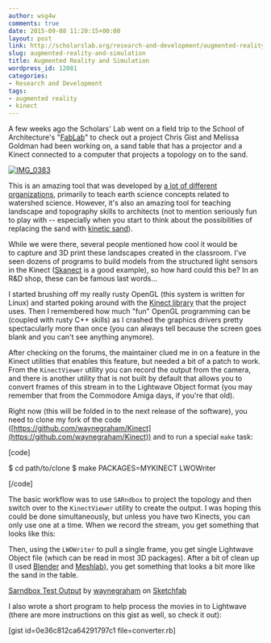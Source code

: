 ```yaml
---
author: wsg4w
comments: true
date: 2015-09-08 11:20:15+00:00
layout: post
link: http://scholarslab.org/research-and-development/augmented-reality-and-simulation/
slug: augmented-reality-and-simulation
title: Augmented Reality and Simulation
wordpress_id: 12081
categories:
- Research and Development
tags:
- augmented reality
- kinect
---
```


A few weeks ago the Scholars' Lab went on a field trip to the School of Architecture's "[FabLab](http://www.arch.virginia.edu/fabrication)" to check out a project Chris Gist and Melissa Goldman had been working on, a sand table that has a projector and a Kinect connected to a computer that projects a topology on to the sand.

[![IMG_0383](http://scholarslab.org/wp-content/uploads/2015/08/IMG_03831-1024x768.jpg)](http://scholarslab.org/wp-content/uploads/2015/08/IMG_03831.jpg)[
](http://scholarslab.org/wp-content/uploads/2015/08/IMG_0383.jpg)

This is an amazing tool that was developed by [a lot of different organizations](http://idav.ucdavis.edu/~okreylos/ResDev/SARndbox/), primarily to teach earth science concepts related to watershed science. However, it's also an amazing tool for teaching landscape and topography skills to architects (not to mention seriously fun to play with -- especially when you start to think about the possibilities of replacing the sand with [kinetic sand](https://www.youtube.com/watch?v=9Uc9uglgVAI)).

While we were there, several people mentioned how cool it would be to capture and 3D print these landscapes created in the classroom. I've seen dozens of programs to build models from the structured light sensors in the Kinect ([Skanect](http://skanect.occipital.com/) is a good example), so how hard could this be? In an R&D shop, these can be famous last words...

I started brushing off my really rusty OpenGL (this system is written for Linux) and started poking around with the [Kinect library](http://idav.ucdavis.edu/~okreylos/ResDev/Kinect/) that the project uses. Then I remembered how much "fun" OpenGL programming can be (coupled with rusty C++ skills) as I crashed the graphics drivers pretty spectacularly more than once (you can always tell because the screen goes blank and you can't see anything anymore).

After checking on the forums, the maintainer clued me in on a feature in the Kinect utilities that enables this feature, but needed a bit of a patch to work. From the `KinectViewer` utility you can record the output from the camera, and there is another utility that is not built by default that allows you to convert frames of this stream in to the Lightwave Object format (you may remember that from the Commodore Amiga days, if you're that old).

Right now (this will be folded in to the next release of the software), you need to clone my fork of the code ([https://github.com/waynegraham/Kinect](https://github.com/waynegraham/Kinect)) and to run a special `make` task:

[code]

$ cd path/to/clone
$ make PACKAGES=MYKINECT LWOWriter

[/code]

The basic workflow was to use `SARndbox` to project the topology and then switch over to the `KinectViewer` utility to create the output. I was hoping this could be done simultaneously, but unless you have two Kinects, you can only use one at a time. When we record the stream, you get something that looks like this:



Then, using the `LWOWriter` to pull a single frame, you get single Lightwave Object file (which can be read in most 3D packages). After a bit of clean up (I used [Blender](https://www.blender.org/) and [Meshlab](http://meshlab.sourceforge.net/)), you get something that looks a bit more like the sand in the table.




[Sarndbox Test Output](https://sketchfab.com/models/e4126b035cf64fb8adb8cc2850bb509f?utm_source=oembed&utm_medium=embed&utm_campaign=e4126b035cf64fb8adb8cc2850bb509f)
by [waynegraham](https://sketchfab.com/waynegraham?utm_source=oembed&utm_medium=embed&utm_campaign=e4126b035cf64fb8adb8cc2850bb509f)
on [Sketchfab](https://sketchfab.com?utm_source=oembed&utm_medium=embed&utm_campaign=e4126b035cf64fb8adb8cc2850bb509f)


I also wrote a short program to help process the movies in to Lightwave (there are more instructions on this gist as well, so check it out):

[gist id=0e36c812ca64291797c1 file=converter.rb]
